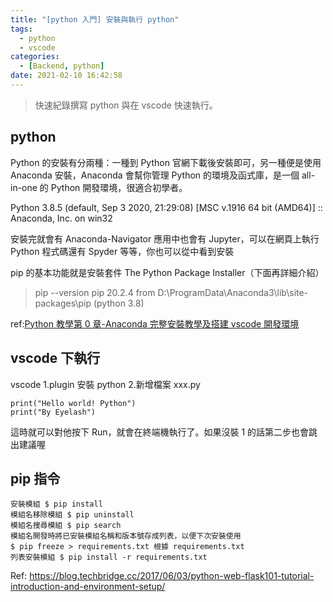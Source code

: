 ```yaml
---
title: "[python 入門] 安裝與執行 python"
tags:
  - python
  - vscode
categories:
  - [Backend, python]
date: 2021-02-10 16:42:58
---
```


> 快速紀錄撰寫 python 與在 vscode 快速執行。

<!--more-->

## python

Python 的安裝有分兩種：一種到 Python 官網下載後安裝即可，另一種便是使用 Anaconda 安裝，Anaconda 會幫你管理 Python 的環境及函式庫，是一個 all-in-one 的 Python 開發環境，很適合初學者。

Python 3.8.5 (default, Sep 3 2020, 21:29:08) [MSC v.1916 64 bit (AMD64)] :: Anaconda, Inc. on win32

安裝完就會有 Anaconda-Navigator 應用中也會有 Jupyter，可以在網頁上執行 Python 程式碼還有 Spyder 等等，你也可以從中看到安裝

pip 的基本功能就是安裝套件 The Python Package Installer（下面再詳細介紹）

> pip --version pip 20.2.4 from D:\ProgramData\Anaconda3\lib\site-packages\pip (python 3.8)

ref:[Python 教學第 0 章-Anaconda 完整安裝教學及搭建 vscode 開發環境](https://www.woodowlab.com/python-tutorial-0-anaconda/)

## vscode 下執行

vscode 1.plugin 安裝 python 2.新增檔案 xxx.py

```
print("Hello world! Python")
print("By Eyelash")
```

這時就可以對他按下 Run，就會在終端機執行了。如果沒裝 1 的話第二步也會跳出建議喔

## pip 指令

```
安裝模組 $ pip install
模組名移除模組 $ pip uninstall
模組名搜尋模組 $ pip search
模組名開發時將已安裝模組名稱和版本號存成列表，以便下次安裝使用
$ pip freeze > requirements.txt 根據 requirements.txt
列表安裝模組 $ pip install -r requirements.txt
```

Ref: https://blog.techbridge.cc/2017/06/03/python-web-flask101-tutorial-introduction-and-environment-setup/
